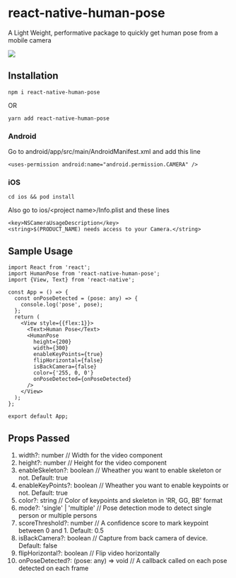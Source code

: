 # react-native-human-pose
A Light Weight, performative package to quickly get human pose from a mobile camera

![](https://i.imgur.com/d3CEtiC.jpg)

## Installation
```
npm i react-native-human-pose
```
OR
```
yarn add react-native-human-pose
```
### Android
Go to android/app/src/main/AndroidManifest.xml and add this line
```
<uses-permission android:name="android.permission.CAMERA" />
```
### iOS
```
cd ios && pod install
```
Also go to ios/\<project name\>/Info.plist and these lines
```
<key>NSCameraUsageDescription</key>
<string>$(PRODUCT_NAME) needs access to your Camera.</string>
```
## Sample Usage
```
import React from 'react';
import HumanPose from 'react-native-human-pose';
import {View, Text} from 'react-native';

const App = () => {
  const onPoseDetected = (pose: any) => {
    console.log('pose', pose);
  };
  return (
    <View style={{flex:1}}>
      <Text>Human Pose</Text>
      <HumanPose
        height={200}
        width={300}
        enableKeyPoints={true}
        flipHorizontal={false}
        isBackCamera={false}
        color={'255, 0, 0'}
        onPoseDetected={onPoseDetected}
      />
    </View>
  );
};

export default App;
```
## Props Passed
1. width?: number // Width for the video component
2. height?: number // Height for the video component
3. enableSkeleton?: boolean // Wheather you want to enable skeleton or not. Default: true
4. enableKeyPoints?: boolean // Wheather you want to enable keypoints or not. Default: true
5. color?: string // Color of keypoints and skeleton in 'RR, GG, BB' format
6. mode?: 'single' | 'multiple' // Pose detection mode to detect single person or multiple persons
7. scoreThreshold?: number // A confidence score to mark keypoint between 0 and 1. Default: 0.5
8. isBackCamera?: boolean // Capture from back camera of device. Default: false
9. flipHorizontal?: boolean // Flip video horizontally
10. onPoseDetected?: (pose: any) => void // A callback called on each pose detected on each frame
